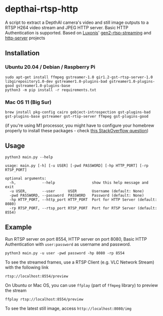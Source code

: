 # depthai-rtsp-http

A script to extract a DepthAI camera's video and still image outputs to a RTSP H264 video stream and JPEG HTTP server. Basic HTTP Authentication is supported. Based on [Luxonis](https://github.com/luxonis)' [gen2-rtsp-streaming](https://github.com/luxonis/depthai-experiments/tree/master/gen2-rtsp-streaming) and [http-server](https://github.com/luxonis/depthai-python/blob/main/examples/Script/script_http_server.py) projects

## Installation
### Ubuntu 20.04 / Debian / Raspberry Pi

```
sudo apt-get install ffmpeg gstreamer-1.0 gir1.2-gst-rtsp-server-1.0 libgirepository1.0-dev gstreamer1.0-plugins-bad gstreamer1.0-plugins-good gstreamer1.0-plugins-base
python3 -m pip install -r requirements.txt
```

### Mac OS 11 (Big Sur)

```
brew install pkg-config cairo gobject-introspection gst-plugins-bad gst-plugins-base gstreamer gst-rtsp-server ffmpeg gst-plugins-good
```

(if you're using M1 processor, you might have to configure your homebrew properly to install these packages - check [this StackOverflow question](https://stackoverflow.com/q/64882584))

## Usage
```
python3 main.py --help
```
```
usage: main.py [-h] [-u USER] [-pwd PASSWORD] [-hp HTTP_PORT] [-rp RTSP_PORT]

optional arguments:
  -h,            --help                 show this help message and exit
  -u USER,       --user      USER       Username (default: None)
  -pwd PASSWORD, --password  PASSWORD   Password (default: None)
  -hp HTTP_PORT, --http_port HTTP_PORT  Port for HTTP Server (default: 8080)
  -rp RTSP_PORT, --rtsp_port RTSP_PORT  Port for RTSP Server (default: 8554)
```

## Example

Run RTSP server on port 8554, HTTP server on port 8080, Basic HTTP Authentication with `user:password` as username and password.

```
python3 main.py -u user -pwd password -hp 8080 -rp 8554
```

To see the streamed frames, use a RTSP Client (e.g. VLC Network Stream) with the following link

```
rtsp://localhost:8554/preview
```

On Ubuntu or Mac OS, you can use `ffplay` (part of `ffmpeg` library) to preview the stream

```
ffplay rtsp://localhost:8554/preview
```

To see the latest still image, access `http://localhost:8080/img`

